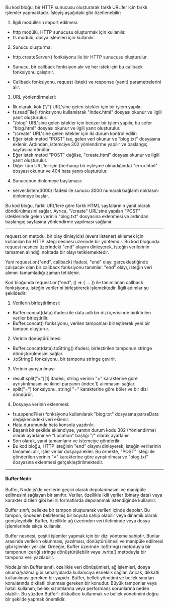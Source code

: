 Bu kod bloğu, bir HTTP sunucusu oluşturarak farklı URL'ler için farklı işlemler yapmaktadır. İşleyiş aşağıdaki gibi özetlenebilir:

1. İlgili modüllerin import edilmesi:

 - http modülü, HTTP sunucusu oluşturmak için kullanılır.
 - fs modülü, dosya işlemleri için kullanılır.

2. Sunucu oluşturma:

 - http.createServer() fonksiyonu ile bir HTTP sunucusu oluşturulur.
 - Sunucu, bir callback fonksiyon alır ve her istek için bu callback  fonksiyonu çalıştırır.

 - Callback fonksiyonu, request (istek) ve response (yanıt) parametrelerini alır.

3. URL yönlendirmeleri:

 - İlk olarak, kök ("/") URL'sine gelen istekler için bir işlem yapılır.
 - fs.readFile() fonksiyonu kullanılarak "index.html" dosyası okunur ve ilgili yanıt oluşturulur.
 - "/blog" URL'sine gelen istekler için benzer bir işlem yapılır, bu sefer "blog.html" dosyası okunur ve ilgili yanıt oluşturulur.
 - "/create" URL'sine gelen istekler için iki durum kontrol edilir:
 - Eğer istek metod "POST" ise, gelen veri okunur ve "blog.txt" dosyasına eklenir. Ardından, istemciye 302 yönlendirme yapılır ve başlangıç sayfasına dönülür.
 - Eğer istek metod "POST" değilse, "create.html" dosyası okunur ve ilgili yanıt oluşturulur.
 - Diğer tüm URL'ler için (herhangi bir eşleşme olmadığında) "error.html" dosyası okunur ve 404 hata yanıtı oluşturulur.

4. Sunucunun dinlemeye başlaması:

 - server.listen(3000) ifadesi ile sunucu 3000 numaralı bağlantı noktasını dinlemeye başlar.


Bu kod bloğu, farklı URL'lere göre farklı HTML sayfalarının yanıt olarak döndürülmesini sağlar. Ayrıca, "/create" URL'sine yapılan "POST" isteklerinde gelen verinin "blog.txt" dosyasına eklenmesi ve ardından başlangıç sayfasına yönlendirme yapılması sağlanır. 


--------------
 request.on metodu, bir olay dinleyicisi (event listener) eklemek için kullanılan bir HTTP isteği nesnesi üzerinde bir yöntemdir. Bu kod bloğunda request nesnesi üzerindeki "end" olayını dinleyerek, isteğin verilerinin tamamen alındığı noktada bir olayı tetiklemektedir.

Yani request.on("end", callback) ifadesi, "end" olayı gerçekleştiğinde çalışacak olan bir callback fonksiyonu tanımlar. "end" olayı, isteğin veri alımını tamamladığı zaman tetiklenir.

Kod bloğunda request.on("end", () => { ... }) ile tanımlanan callback fonksiyonu, isteğin verilerini birleştirerek işlemektedir. İlgili adımlar şu şekildedir:

1. Verilerin birleştirilmesi:

 - Buffer.concat(data) ifadesi ile data adlı bir dizi içerisinde   biriktirilen veriler birleştirilir.
 - Buffer.concat() fonksiyonu, verilen tamponları birleştirerek yeni bir tampon oluşturur.

2. Verinin dönüştürülmesi:

 - Buffer.concat(data).toString() ifadesi, birleştirilen tamponun stringe dönüştürülmesini sağlar.
 - .toString() fonksiyonu, bir tamponu stringe çevirir.

3. Verinin ayrıştırılması:

 - result.split("=")[1] ifadesi, string verinin "=" karakterine göre ayrıştırılmasını ve ikinci parçanın (index 1) alınmasını sağlar.
 - split("=") fonksiyonu, stringi "=" karakterine göre böler ve bir dizi döndürür.

4. Dosyaya verinin eklenmesi:

 - fs.appendFile() fonksiyonu kullanılarak "blog.txt" dosyasına parseData değişkenindeki veri eklenir.
 - Hata durumunda hata konsola yazdırılır.
 - Başarılı bir şekilde eklendiyse, yanıtın durum kodu 302 (Yönlendirme) olarak ayarlanır ve "Location" başlığı "/" olarak ayarlanır.
 - Son olarak, yanıt tamamlanır ve istemciye gönderilir.
 - Bu kod bloğu, HTTP isteğinin "end" olayını dinleyerek, isteğin verilerinin tamamını alır, işler ve bir dosyaya ekler. Bu örnekte, "POST" isteği ile gönderilen verinin "=" karakterine göre ayrıştırılması ve "blog.txt" dosyasına eklenmesi gerçekleştirilmektedir. 



 --------

 #### Buffer Nedir 

 Buffer, Node.js'de verilerin geçici olarak depolanmasını ve manipüle edilmesini sağlayan bir sınıftır. Veriler, özellikle ikili veriler (binary data) veya karakter dizileri gibi belirli formatlarda depolanmak istendiğinde kullanılır.

Buffer sınıfı, bellekte bir tampon oluşturarak verileri içinde depolar. Bu tampon, önceden belirlenmiş bir boyuta sahip olabilir veya dinamik olarak genişleyebilir. Buffer, özellikle ağ üzerinden veri iletiminde veya dosya işlemlerinde sıkça kullanılır.

Buffer nesnesi, çeşitli işlemler yapmak için bir dizi yönteme sahiptir. Bunlar arasında verilerin okunması, yazılması, dönüştürülmesi ve manipüle edilmesi gibi işlemler yer alır. Örneğin, Buffer üzerinde .toString() metoduyla bir tamponun içeriği stringe dönüştürülebilir veya .write() metoduyla bir tampona veri yazılabilir.

Node.js'nin Buffer sınıfı, özellikle veri dönüşümleri, ağ işlemleri, dosya okuma/yazma gibi senaryolarda kullanıcıya esneklik sağlar. Ancak, dikkatli kullanılması gereken bir yapıdır. Buffer, bellek yönetimi ve bellek sınırları konularında dikkatli olunması gereken bir konudur. Büyük tamponlar veya hatalı kullanım, bellek sızıntılarına veya performans sorunlarına neden olabilir. Bu yüzden Buffer'ı dikkatlice kullanmak ve bellek yönetimini doğru bir şekilde yapmak önemlidir.